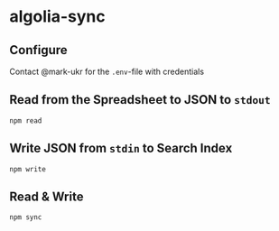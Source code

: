 # algolia-sync

## Configure

Contact @mark-ukr for the `.env`-file with credentials

## Read from the Spreadsheet to JSON to `stdout`

```
npm read
```

## Write JSON from `stdin` to Search Index

```
npm write
```

## Read & Write

```
npm sync
```
